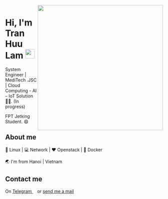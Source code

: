 <img align="right" width="400" height="400" src="https://i.imgur.com/OBLW7Ci.png">


# Hi, I'm Tran Huu Lam <img width="30" height="30" src="https://media.giphy.com/media/LmNwrBhejkK9EFP504/giphy.gif">


System Engineer | MediTech .JSC | Cloud Computing - AI – IoT Solution   👨‍💻. (In progress)

FPT Jetking Student. :smile:

## About me 

:penguin: Linux | :computer: Network | :heart: Openstack | :whale: Docker

:earth_asia: I'm from Hanoi | Vietnam


## Contact me
On [Telegram <img width="10" height="10" src="https://i.imgur.com/SQttFMf.png">](https://t.me/lamth) or [send me a mail](mailto:tranhuulam199@gmail.com)



